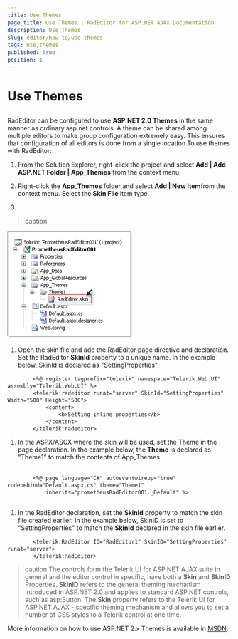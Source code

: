 ```yaml
---
title: Use Themes
page_title: Use Themes | RadEditor for ASP.NET AJAX Documentation
description: Use Themes
slug: editor/how-to/use-themes
tags: use,themes
published: True
position: 1
---
```


# Use Themes



## 

RadEditor can be configured to use **ASP.NET 2.0 Themes** in the same manner as ordinary asp.net controls. A theme can be shared among multiple editors to make group configuration extremely easy. This ensures that configuration of all editors is done from a single location.To use themes with RadEditor:

1. From the Solution Explorer, right-click the project and select **Add | Add ASP.NET Folder | App_Themes** from the context menu.

1. Right-click the **App_Themes** folder and select **Add | New Item**from the context menu. Select the **Skin File** item type.

1. 
>caption 

![](images/editor-settingproperties001.png)

1. Open the skin file and add the RadEditor page directive and declaration. Set the RadEditor **SkinId** property to a unique name. In the example below, SkinId is declared as "SettingProperties".

````ASPNET
		<%@ register tagprefix="telerik" namespace="Telerik.Web.UI" assembly="Telerik.Web.UI" %>
		<telerik:radeditor runat="server" SkinId="SettingProperties" Width="500" Height="500">
			<content>       
				<b>Setting inline properties</b> 
		    </content>
		</telerik:radeditor>
````



1. In the ASPX/ASCX where the skin will be used, set the Theme in the page declaration. In the example below, the **Theme** is declared as "Theme1" to match the contents of App_Themes.

````ASPNET
	
		<%@ page language="C#" autoeventwireup="true" codebehind="Default.aspx.cs" theme="Theme1"
			inherits="prometheusRadEditor001._Default" %>
	
````



1. In the RadEditor declaration, set the **SkinId** property to match the skin file created earlier. In the example below, SkinID is set to "SettingProperties" to match the **SkinId** declared in the skin file earlier.

````ASPNET
		<telerik:RadEditor ID="RadEditor1" SkinID="SettingProperties" runat="server">
		</telerik:RadEditor>
````



>caution The controls form the Telerik UI for ASP.NET AJAX suite in general and the editor control in specific, have both a **Skin** and **SkinID** Properties. **SkinID** refers to the general theming mechanism introduced in ASP.NET 2.0 and applies to standard ASP.NET controls, such as asp:Button. The **Skin** property refers to the Telerik UI for ASP.NET AJAX **-** specific theming mechanism and allows you to set a number of CSS styles to a Telerik control at one time.
>


More information on how to use ASP.NET 2.x Themes is available in [MSDN](http://msdn2.microsoft.com/en-us/library/wcyt4fxb%28vs.80%29.aspx).
